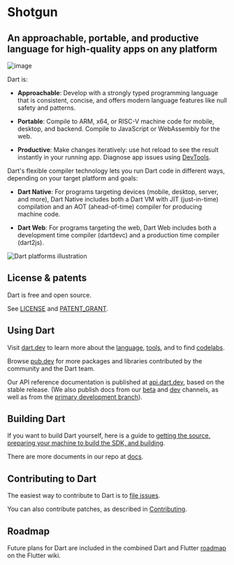 # Shotgun

## An approachable, portable, and productive language for high-quality apps on any platform

![image](https://github.com/user-attachments/assets/e1f30fce-a3ed-428b-bb59-4efdfd21f179)

Dart is:

  * **Approachable**:
  Develop with a strongly typed programming language that is consistent,
  concise, and offers modern language features like null safety and patterns.

  * **Portable**:
  Compile to ARM, x64, or RISC-V machine code for mobile, desktop, and backend.
  Compile to JavaScript or WebAssembly for the web.

  * **Productive**:
  Make changes iteratively: use hot reload to see the result instantly in your running app.
  Diagnose app issues using [DevTools](https://dart.dev/tools/dart-devtools).

Dart's flexible compiler technology lets you run Dart code in different ways,
depending on your target platform and goals:

  * **Dart Native**: For programs targeting devices (mobile, desktop, server, and more),
  Dart Native includes both a Dart VM with JIT (just-in-time) compilation and an
  AOT (ahead-of-time) compiler for producing machine code.

  * **Dart Web**: For programs targeting the web, Dart Web includes both a development time
  compiler (dartdevc) and a production time compiler (dart2js).  

![Dart platforms illustration](docs/assets/Dart-platforms.svg)

## License & patents

Dart is free and open source.

See [LICENSE][license] and [PATENT_GRANT][patent_grant].

## Using Dart

Visit [dart.dev][website] to learn more about the
[language][lang], [tools][tools], and to find
[codelabs][codelabs].

Browse [pub.dev][pubsite] for more packages and libraries contributed
by the community and the Dart team.

Our API reference documentation is published at [api.dart.dev](https://api.dart.dev),
based on the stable release. (We also publish docs from our 
[beta](https://api.dart.dev/beta) and [dev](https://api.dart.dev/dev) channels,
as well as from the [primary development branch](https://api.dart.dev/be)).

## Building Dart

If you want to build Dart yourself, here is a guide to
[getting the source, preparing your machine to build the SDK, and building][building].

There are more documents in our repo at [docs](https://github.com/dart-lang/sdk/tree/main/docs).

## Contributing to Dart

The easiest way to contribute to Dart is to [file issues][dartbug].

You can also contribute patches, as described in [Contributing][contrib].

## Roadmap

Future plans for Dart are included in the combined Dart and Flutter
[roadmap][roadmap] on the Flutter wiki.

[building]: https://github.com/dart-lang/sdk/blob/main/docs/Building.md
[codelabs]: https://dart.dev/codelabs
[contrib]: https://github.com/dart-lang/sdk/blob/main/CONTRIBUTING.md
[dartbug]: http://dartbug.com
[lang]: https://dart.dev/guides/language/language-tour
[license]: https://github.com/dart-lang/sdk/blob/main/LICENSE
[patent_grant]: https://github.com/dart-lang/sdk/blob/main/PATENT_GRANT
[pubsite]: https://pub.dev
[repo]: https://github.com/dart-lang/sdk
[roadmap]: https://github.com/flutter/flutter/wiki/Roadmap
[tools]: https://dart.dev/tools
[website]: https://dart.dev
